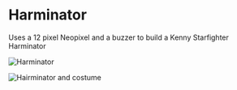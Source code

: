 # Harminator

Uses a 12 pixel Neopixel and a buzzer to build a Kenny Starfighter Harminator

![Harminator](https://raw.github.com/dessibelle/hairminator/master/build.jpg)

![Hairminator and costume](https://raw.github.com/dessibelle/hairminator/master/costume.jpg)
